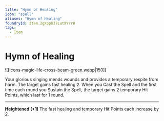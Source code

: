 ```yaml
---
title: "Hymn of Healing"
icon: "spell"
aliases: "Hymn of Healing"
foundryId: Item.2gXppUJ7LutXYrr8
tags:
  - Item
---
```


# Hymn of Healing
![[icons-magic-life-cross-beam-green.webp|150]]

Your glorious singing mends wounds and provides a temporary respite from harm. The target gains fast healing 2. When you Cast the Spell and the first time each round you Sustain the Spell, the target gains 2 temporary Hit Points, which last for 1 round.

* * *

**Heightened (+1)** The fast healing and temporary Hit Points each increase by 2.
